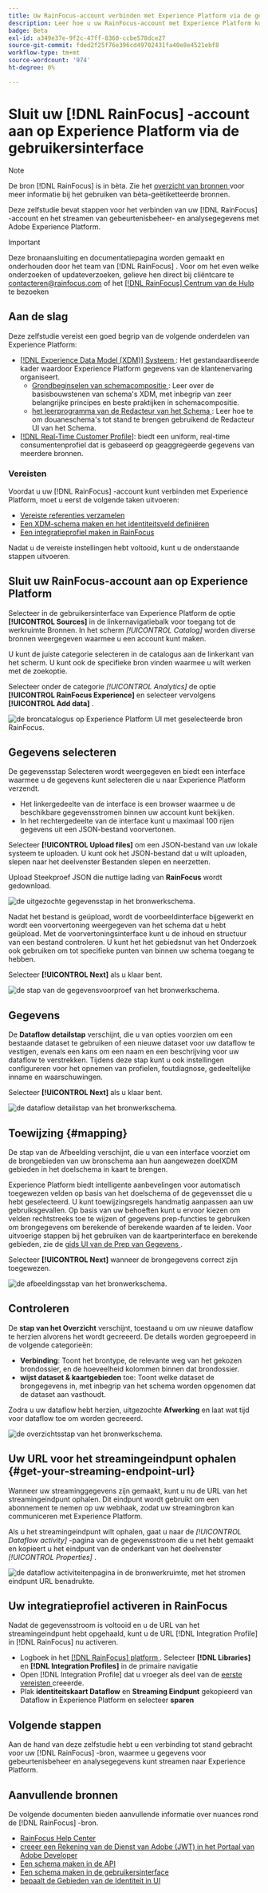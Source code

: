 ```yaml
---
title: Uw RainFocus-account verbinden met Experience Platform via de gebruikersinterface
description: Leer hoe u uw RainFocus-account met Experience Platform kunt verbinden via de gebruikersinterface.
badge: Beta
exl-id: a349e37e-9f2c-47ff-8360-ccbe578dce27
source-git-commit: fded2f25f76e396cd49702431fa40e8e4521ebf8
workflow-type: tm+mt
source-wordcount: '974'
ht-degree: 0%

---
```


# Sluit uw [!DNL RainFocus] -account aan op Experience Platform via de gebruikersinterface

>[!NOTE]
>
>De bron [!DNL RainFocus] is in bèta. Zie het [ overzicht van bronnen ](../../../../home.md#terms-and-conditions) voor meer informatie bij het gebruiken van bèta-geëtiketteerde bronnen.

Deze zelfstudie bevat stappen voor het verbinden van uw [!DNL RainFocus] -account en het streamen van gebeurtenisbeheer- en analysegegevens met Adobe Experience Platform.

>[!IMPORTANT]
>
>Deze bronaansluiting en documentatiepagina worden gemaakt en onderhouden door het team van [!DNL RainFocus] . Voor om het even welke onderzoeken of updateverzoeken, gelieve hen direct bij cliëntcare <span> te contacteren@rainfocus.com of het [[!DNL RainFocus]  Centrum van de Hulp ](https://help.rainfocus.com/hc/en-us) te bezoeken

## Aan de slag

Deze zelfstudie vereist een goed begrip van de volgende onderdelen van Experience Platform:

* [[!DNL Experience Data Model (XDM)]  Systeem ](../../../../../xdm/home.md): Het gestandaardiseerde kader waardoor Experience Platform gegevens van de klantenervaring organiseert.
   * [ Grondbeginselen van schemacompositie ](../../../../../xdm/schema/composition.md): Leer over de basisbouwstenen van schema&#39;s XDM, met inbegrip van zeer belangrijke principes en beste praktijken in schemacompositie.
   * [ het leerprogramma van de Redacteur van het Schema ](../../../../../xdm/tutorials/create-schema-ui.md): Leer hoe te om douaneschema&#39;s tot stand te brengen gebruikend de Redacteur UI van het Schema.
* [[!DNL Real-Time Customer Profile]](../../../../../profile/home.md): biedt een uniform, real-time consumentenprofiel dat is gebaseerd op geaggregeerde gegevens van meerdere bronnen.

### Vereisten

Voordat u uw [!DNL RainFocus] -account kunt verbinden met Experience Platform, moet u eerst de volgende taken uitvoeren:

* [Vereiste referenties verzamelen](../../../../connectors/analytics/rainfocus.md#gather-required-credentials)
* [Een XDM-schema maken en het identiteitsveld definiëren](../../../../connectors/analytics/rainfocus.md#create-an-xdm-schema-and-define-the-identity-field)
* [Een integratieprofiel maken in RainFocus](../../../../connectors/analytics/rainfocus.md#create-an-integration-profile-in-rainfocus)

Nadat u de vereiste instellingen hebt voltooid, kunt u de onderstaande stappen uitvoeren.

## Sluit uw RainFocus-account aan op Experience Platform

Selecteer in de gebruikersinterface van Experience Platform de optie **[!UICONTROL Sources]** in de linkernavigatiebalk voor toegang tot de werkruimte Bronnen. In het scherm *[!UICONTROL Catalog]* worden diverse bronnen weergegeven waarmee u een account kunt maken.

U kunt de juiste categorie selecteren in de catalogus aan de linkerkant van het scherm. U kunt ook de specifieke bron vinden waarmee u wilt werken met de zoekoptie.

Selecteer onder de categorie *[!UICONTROL Analytics]* de optie **[!UICONTROL RainFocus Experience]** en selecteer vervolgens **[!UICONTROL Add data]** .

![ de broncatalogus op Experience Platform UI met geselecteerde bron RainFocus.](/help/sources/images/tutorials/create/rainfocus/rainfocus_sources-rf.png)

## Gegevens selecteren

De gegevensstap Selecteren wordt weergegeven en biedt een interface waarmee u de gegevens kunt selecteren die u naar Experience Platform verzendt.

* Het linkergedeelte van de interface is een browser waarmee u de beschikbare gegevensstromen binnen uw account kunt bekijken.
* In het rechtergedeelte van de interface kunt u maximaal 100 rijen gegevens uit een JSON-bestand voorvertonen.

Selecteer **[!UICONTROL Upload files]** om een JSON-bestand van uw lokale systeem te uploaden. U kunt ook het JSON-bestand dat u wilt uploaden, slepen naar het deelvenster Bestanden slepen en neerzetten.

Upload Steekproef JSON die nuttige lading van **RainFocus** wordt gedownload.

![ de uitgezochte gegevensstap in het bronwerkschema.](/help/sources/images/tutorials/create/rainfocus/rainfocus_source-json-upload.png)

Nadat het bestand is geüpload, wordt de voorbeeldinterface bijgewerkt en wordt een voorvertoning weergegeven van het schema dat u hebt geüpload. Met de voorvertoningsinterface kunt u de inhoud en structuur van een bestand controleren. U kunt het het gebiedsnut van het Onderzoek ook gebruiken om tot specifieke punten van binnen uw schema toegang te hebben.

Selecteer **[!UICONTROL Next]** als u klaar bent.

![ de stap van de gegevensvoorproef van het bronwerkschema.](/help/sources/images/tutorials/create/rainfocus/rainfocus_source-json-preview.png)

## Gegevens

De **Dataflow detailstap** verschijnt, die u van opties voorzien om een bestaande dataset te gebruiken of een nieuwe dataset voor uw dataflow te vestigen, evenals een kans om een naam en een beschrijving voor uw dataflow te verstrekken. Tijdens deze stap kunt u ook instellingen configureren voor het opnemen van profielen, foutdiagnose, gedeeltelijke inname en waarschuwingen.

Selecteer **[!UICONTROL Next]** als u klaar bent.

![ de dataflow detailstap van het bronwerkschema.](/help/sources/images/tutorials/create/rainfocus/rainfocus_source-dataflow-setup.png)

## Toewijzing {#mapping}

De stap van de Afbeelding verschijnt, die u van een interface voorziet om de brongebieden van uw bronschema aan hun aangewezen doelXDM gebieden in het doelschema in kaart te brengen.

Experience Platform biedt intelligente aanbevelingen voor automatisch toegewezen velden op basis van het doelschema of de gegevensset die u hebt geselecteerd. U kunt toewijzingsregels handmatig aanpassen aan uw gebruiksgevallen. Op basis van uw behoeften kunt u ervoor kiezen om velden rechtstreeks toe te wijzen of gegevens prep-functies te gebruiken om brongegevens om berekende of berekende waarden af te leiden. Voor uitvoerige stappen bij het gebruiken van de kaartperinterface en berekende gebieden, zie de [ gids UI van de Prep van Gegevens ](../../../../../data-prep/ui/mapping.md).

Selecteer **[!UICONTROL Next]** wanneer de brongegevens correct zijn toegewezen.

![ de afbeeldingsstap van het bronwerkschema.](/help/sources/images/tutorials/create/rainfocus/rainfocus_source-mappings.png)

## Controleren

De **stap van het Overzicht** verschijnt, toestaand u om uw nieuwe dataflow te herzien alvorens het wordt gecreeerd. De details worden gegroepeerd in de volgende categorieën:

* **Verbinding**: Toont het brontype, de relevante weg van het gekozen brondossier, en de hoeveelheid kolommen binnen dat brondossier.
* **wijst dataset &amp; kaartgebieden** toe: Toont welke dataset de brongegevens in, met inbegrip van het schema worden opgenomen dat de dataset aan vasthoudt.

Zodra u uw dataflow hebt herzien, uitgezochte **Afwerking** en laat wat tijd voor dataflow toe om worden gecreeerd.

![ de overzichtsstap van het bronwerkschema.](/help/sources/images/tutorials/create/rainfocus/rainfocus_source-compelete.png)

## Uw URL voor het streamingeindpunt ophalen {#get-your-streaming-endpoint-url}

Wanneer uw streaminggegevens zijn gemaakt, kunt u nu de URL van het streamingeindpunt ophalen. Dit eindpunt wordt gebruikt om een abonnement te nemen op uw webhaak, zodat uw streamingbron kan communiceren met Experience Platform.

Als u het streamingeindpunt wilt ophalen, gaat u naar de *[!UICONTROL Dataflow activity]* -pagina van de gegevensstroom die u net hebt gemaakt en kopieert u het eindpunt van de onderkant van het deelvenster *[!UICONTROL Properties]* .

![ de dataflow activiteitenpagina in de bronwerkruimte, met het stromen eindpunt URL benadrukte.](/help/sources/images/tutorials/create/rainfocus/rainfocus_source-dataflow-api.png)

## Uw integratieprofiel activeren in RainFocus

Nadat de gegevensstroom is voltooid en u de URL van het streamingeindpunt hebt opgehaald, kunt u de URL [!DNL Integration Profile] in [!DNL RainFocus] nu activeren.

* Logboek in het [[!DNL RainFocus]  platform ](https://app.rainfocus.com). Selecteer **[!DNL Libraries]** en **[!DNL Integration Profiles]** in de primaire navigatie
* Open [!DNL Integration Profile] dat u vroeger als deel van de [ eerste vereisten ](../../../../connectors/analytics/rainfocus.md#create-an-integration-profile-in-rainfocus) creeerde.
* Plak **identiteitskaart Dataflow** en **Streaming Eindpunt** gekopieerd van Dataflow in Experience Platform en selecteer **sparen**

## Volgende stappen

Aan de hand van deze zelfstudie hebt u een verbinding tot stand gebracht voor uw [!DNL RainFocus] -bron, waarmee u gegevens voor gebeurtenisbeheer en analysegegevens kunt streamen naar Experience Platform.

## Aanvullende bronnen

De volgende documenten bieden aanvullende informatie over nuances rond de [!DNL RainFocus] -bron.

* [ RainFocus Help Center ](https://help.rainfocus.com/hc/en-us)
* [ creeer een Rekening van de Dienst van Adobe (JWT) in het Portaal van Adobe Developer ](https://developer.adobe.com/developer-console/docs/guides/authentication/ServiceAccountIntegration/)
* [Een schema maken in de API](../../../../../xdm/tutorials/create-schema-api.md)
* [Een schema maken in de gebruikersinterface](../../../../../xdm/tutorials/create-schema-ui.md)
* [ bepaalt de Gebieden van de Identiteit in UI ](https://experienceleague.adobe.com/docs/experience-platform/xdm/ui/fields/identity.html?lang=nl-NL)

